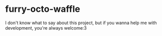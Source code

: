 # furry-octo-waffle
I don't know what to say about this project, but if you wanna help me with development, you're always welcome:3
